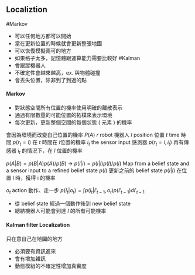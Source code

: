 ## Localiztion
#Markov
+ 可以任何地方都可以開始
+ 當在更新位置的時候就會更新整張地圖
+ 可以恢復模擬兩可的地方
+ 如果格子太多，記憶體跟運算能力需要比較好
#Kalman 
+ 會跟蹤機器人
+ 不確定性會越來越高，ex. 與物體碰撞
+ 會丟失位置，除非到了到過的點

#### Markov 
+ 對狀態空間所有位置的機率使用明確的離散表示
+ 通過有限數量的可能位置的拓樸來表示環境
+ 每次更新，更新整個空間的每個狀態 ( 元素 ) 的機率

會因為環境而改變自己位置的機率
$P(A)$
$r$ robot 機器人
$l$ position 位置
$t$ time 時間
$p(r_t = l)$ 在 $t$ 時間在 $l$位置的機率
$i_t$ the sensor input 感測器
$p(r_t = l, i_t)$ 再有傳感器 $i_t$ 的情況下，在 $l$ 位置的機率

$p(A|B) = p(B|A)p(A) / p(B)$ $\rightarrow$ $p(l|i) = p(i|l)p(l) / p(i)$
Map from a belief state and a sensor input to a refined belief state
$p(l)$ 更新之前的 belief state
$p(i|l)$ 在位置 l 時，獲得 i 的機率

$o_t$ action 動作、走一步
$p(l_t | o_t) = \int p(l_t|l'_{t-1},o_t)p(l'_{t-1}) dl'_{t-1}$
+ 從 belief state 經過一個動作後到 new belief state 
+ 總結機器人可能會到達 $l$ 的所有可能機率

#### Kalman filter Localization
只在意自己在地圖的地方
+ 必須要有資訊進來
+ 會有增加雜訊
+ 動態模組的不確定性增加真實度

